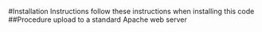 #Installation Instructions
follow these instructions when installing this code
##Procedure
upload to a standard Apache web server 
